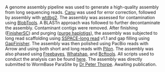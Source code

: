 A genome assembly pipeline was used to generate a high-quality assembly from long sequencing reads. [Canu](https://pubmed.ncbi.nlm.nih.gov/28298431/) was used for error correction, followed by assembly with [wtdbg2](https://github.com/ruanjue/wtdbg2). The assembly was assessed for contamination using [BlobTools](https://f1000research.com/articles/6-1287/v1). A BLASTn approach was followed to further decontaminate the assembly. Contaminant contigs were removed. After finishing ([FinisherSC](https://doi.org/10.1093/bioinformatics/btv280)) and purging ([purge haplotigs](https://doi.org/10.1186/s12859-018-2485-7)), the assembly was subjected to long read scaffolding using [SSPACE-long read](https://doi.org/10.1186/1471-2105-15-211) v1.1 and gap filling using [GapFinisher](https://doi.org/10.1371%2Fjournal.pone.0216885). The assembly was then polished using PacBio reads with Arrow and using both short and long reads with [Pilon](http://www.plosone.org/article/info%3Adoi%2F10.1371%2Fjournal.pone.0112963). The assembly was also phased using [Freebayes](http://arxiv.org/abs/1207.3907), [Whatshap](https://doi.org/10.1101/085050), and [Bcftools](https://pubmed.ncbi.nlm.nih.gov/33590861). All scripts used to conduct the analysis can be found [here](https://github.com/peterthorpe5/G.pallida_newton_assembly). The assembly was directly submitted to WormBase ParaSite by [Dr Peter Thorpe](https://www.dundee.ac.uk/people/peter-thorpe). Awaiting publication.
